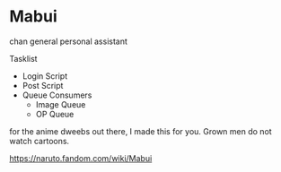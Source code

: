 # Mabui
chan general personal assistant



Tasklist

- Login Script
- Post Script
- Queue Consumers
	- Image Queue
	- OP Queue


for the anime dweebs out there, I made this for you. Grown men do not watch cartoons.

https://naruto.fandom.com/wiki/Mabui
